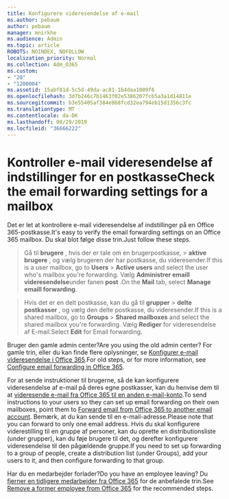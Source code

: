 ```yaml
---
title: Konfigurere videresendelse af e-mail
ms.author: pebaum
author: pebaum
manager: mnirkhe
ms.audience: Admin
ms.topic: article
ROBOTS: NOINDEX, NOFOLLOW
localization_priority: Normal
ms.collection: Adm_O365
ms.custom:
- "20"
- "1200004"
ms.assetid: 15abf81d-5c5d-49da-ac81-1b4daa1809f6
ms.openlocfilehash: 3d7b246c7b1463f02e5386207fcb5a3a1d14811e
ms.sourcegitcommit: b3e55405af384e868fcd32ea794eb15d1356c3fc
ms.translationtype: MT
ms.contentlocale: da-DK
ms.lasthandoff: 08/29/2019
ms.locfileid: "36666222"
---
```

# <a name="check-the-email-forwarding-settings-for-a-mailbox"></a><span data-ttu-id="b7e0a-102">Kontroller e-mail videresendelse af indstillinger for en postkasse</span><span class="sxs-lookup"><span data-stu-id="b7e0a-102">Check the email forwarding settings for a mailbox</span></span>

<span data-ttu-id="b7e0a-103">Det er let at kontrollere e-mail videresendelse af indstillinger på en Office 365-postkasse.</span><span class="sxs-lookup"><span data-stu-id="b7e0a-103">It's easy to verify the email forwarding settings on an Office 365 mailbox.</span></span> <span data-ttu-id="b7e0a-104">Du skal blot følge disse trin.</span><span class="sxs-lookup"><span data-stu-id="b7e0a-104">Just follow these steps.</span></span>
  
> <span data-ttu-id="b7e0a-105">Gå til **brugere** , hvis der er tale om en brugerpostkasse, \> **aktive brugere** , og vælg brugeren der har postkasse, du videresender.</span><span class="sxs-lookup"><span data-stu-id="b7e0a-105">If this is a user mailbox, go to **Users** \> **Active users** and select the user who's mailbox you're forwarding.</span></span> <span data-ttu-id="b7e0a-106">Vælg **Administrer emaill videresendelse**under fanen **post** .</span><span class="sxs-lookup"><span data-stu-id="b7e0a-106">On the **Mail** tab, select **Manage emaill forwarding**.</span></span>
    
> <span data-ttu-id="b7e0a-107">Hvis det er en delt postkasse, kan du gå til **grupper** \> **delte postkasser** , og vælg den delte postkasse, du videresender.</span><span class="sxs-lookup"><span data-stu-id="b7e0a-107">If this is a shared mailbox, go to **Groups** \> **Shared mailboxes** and select the shared mailbox you're forwarding.</span></span> <span data-ttu-id="b7e0a-108">Vælg **Rediger** for videresendelse af E-mail.</span><span class="sxs-lookup"><span data-stu-id="b7e0a-108">Select **Edit** for Email forwarding.</span></span>

<span data-ttu-id="b7e0a-109">Bruger den gamle admin center?</span><span class="sxs-lookup"><span data-stu-id="b7e0a-109">Are you using the old admin center?</span></span> <span data-ttu-id="b7e0a-110">For gamle trin, eller du kan finde flere oplysninger, se [Konfigurer e-mail videresendelse i Office 365](https://support.office.com/article/Configure-email-forwarding-in-Office-365-ab5eb117-0f22-4fa7-a662-3a6bdb0add74).</span><span class="sxs-lookup"><span data-stu-id="b7e0a-110">For old steps, or for more information, see [Configure email forwarding in Office 365](https://support.office.com/article/Configure-email-forwarding-in-Office-365-ab5eb117-0f22-4fa7-a662-3a6bdb0add74).</span></span>
  
<span data-ttu-id="b7e0a-111">For at sende instruktioner til brugerne, så de kan konfigurere videresendelse af e-mail på deres egne postkasser, kan du henvise dem til at [videresende e-mail fra Office 365 til en anden e-mail-konto](https://support.office.com/article/Forward-email-from-Office-365-to-another-email-account-1ed4ee1e-74f8-4f53-a174-86b748ff6a0e).</span><span class="sxs-lookup"><span data-stu-id="b7e0a-111">To send instructions to your users so they can set up email forwarding on their own mailboxes, point them to [Forward email from Office 365 to another email account](https://support.office.com/article/Forward-email-from-Office-365-to-another-email-account-1ed4ee1e-74f8-4f53-a174-86b748ff6a0e).</span></span> <span data-ttu-id="b7e0a-112">Bemærk, at du kan sende til en e-mail-adresse.</span><span class="sxs-lookup"><span data-stu-id="b7e0a-112">Please note that you can forward to only one email address.</span></span> <span data-ttu-id="b7e0a-113">Hvis du skal konfigurere viderestilling til en gruppe af personer, kan du oprette en distributionsliste (under grupper), kan du føje brugere til det, og derefter konfigurere videresendelse til den pågældende gruppe.</span><span class="sxs-lookup"><span data-stu-id="b7e0a-113">If you need to set up forwarding to a group of people, create a distribution list (under Groups), add your users to it, and then configure forwarding to that group.</span></span>
  
<span data-ttu-id="b7e0a-114">Har du en medarbejder forlader?</span><span class="sxs-lookup"><span data-stu-id="b7e0a-114">Do you have an employee leaving?</span></span> <span data-ttu-id="b7e0a-115">Du [fjerner en tidligere medarbejder fra Office 365](https://support.office.com/article/Remove-a-former-employee-from-Office-365-44d96212-4d90-4027-9aa9-a95eddb367d1.aspx) for de anbefalede trin.</span><span class="sxs-lookup"><span data-stu-id="b7e0a-115">See [Remove a former employee from Office 365](https://support.office.com/article/Remove-a-former-employee-from-Office-365-44d96212-4d90-4027-9aa9-a95eddb367d1.aspx) for the recommended steps.</span></span>
  